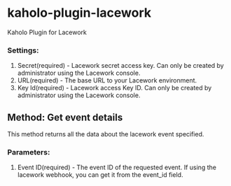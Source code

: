 # kaholo-plugin-lacework
Kaholo Plugin for Lacework

### Settings:
1) Secret(required) - Lacework secret access key. Can only be created by administrator using the Lacework console.
2) URL(required) - The base URL to your Lacework environment.
3) Key Id(required) - Lacework access Key ID. Can only be created by administrator using the Lacework console.

## Method: Get event details
This method returns all the data about the lacework event specified.

### Parameters:
1) Event ID(required) - The event ID of the requested event. If using the lacework webhook, you can get it from the event_id field.

